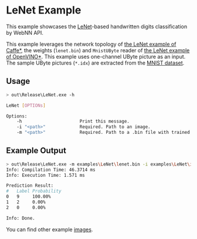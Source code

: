 # LeNet Example

This example showcases the [LeNet](http://yann.lecun.com/exdb/publis/pdf/lecun-01a.pdf)-based handwritten digits classification by WebNN API.

This example leverages the network topology of [the LeNet example of Caffe*](https://github.com/BVLC/caffe/tree/master/examples/mnist), the weights (`lenet.bin`) and `MnistUByte` reader of [the LeNet example of OpenVINO*](https://github.com/openvinotoolkit/openvino/tree/master/inference-engine/samples/ngraph_function_creation_sample). This example uses one-channel UByte picture as an input. The sample UByte pictures (`*.idx`) are extracted from the [MNIST dataset](http://yann.lecun.com/exdb/mnist/).

## Usage

```sh
> out\Release\LeNet.exe -h

LeNet [OPTIONs]

Options:
    -h                      Print this message.
    -i "<path>"             Required. Path to an image.
    -m "<path>"             Required. Path to a .bin file with trained weights.

```

## Example Output

```sh
> out\Release\LeNet.exe -m examples\LeNet\lenet.bin -i examples\LeNet\images\9.idx
Info: Compilation Time: 46.3714 ms
Info: Execution Time: 1.571 ms

Prediction Result:
#   Label Probability
0   9     100.00%
1   2     0.00%
2   0     0.00%

Info: Done.
```

You can find other example [images](/examples/LeNet/images).